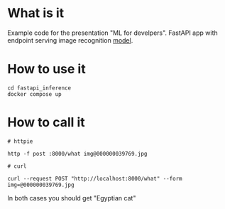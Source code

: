 # What is it

Example code for the presentation "ML for develpers".
FastAPI app with endpoint serving image recognition
[model](https://huggingface.co/google/vit-base-patch16-224).

# How to use it

```
cd fastapi_inference
docker compose up
```

# How to call it


```
# httpie

http -f post :8000/what img@000000039769.jpg

# curl

curl --request POST "http://localhost:8000/what" --form img=@000000039769.jpg
```

In both cases you should get "Egyptian cat"
